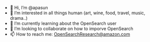- 👋 Hi, I’m @apasun
- 👀 I’m interested in all things human (art, wine, food, travel, music, drama..)
- 🌱 I’m currently learning about the OpenSearch user
- 💞️ I’m looking to collaborate on how to imporve OpenSearch
- 📫 How to reach me: OpenSearchResearch@amazon.com

<!---
apasun/apasun is a ✨ special ✨ repository because its `README.md` (this file) appears on your GitHub profile.
You can click the Preview link to take a look at your changes.
--->
